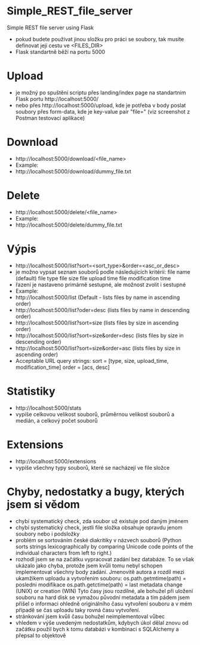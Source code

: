 # Simple_REST_file_server
Simple REST file server using Flask

- pokud budete používat jinou složku pro práci se soubory, tak musíte definovat její cestu ve <FILES_DIR>
- Flask standartně běží na portu 5000
 
# Upload
- je možný po spuštění scriptu přes landing/index page na standartnim Flask portu http://localhost:5000/
- nebo přes http://localhost:5000/upload, kde je potřeba v body poslat soubory přes form-data, kde je key-value pair "file=<soubory nebo soubory>" (viz screenshot z Postman testovací aplikace)
# Download
- http://localhost:5000/download/<file_name>
- Example:
- http://localhost:5000/download/dummy_file.txt
# Delete
- http://localhost:5000/delete/<file_name>
- Example:
- http://localhost:5000/delete/dummy_file.txt
# Výpis
- http://localhost:5000/list?sort=<sort_type>&order=<asc_or_desc>
- je možno vypsat seznam souborů podle následujících kritérií:
    file name (default)
    file type
    file size
    file upload time
    file modification time
- řazení je nastaveno primárně sestupné, ale možnost zvolit i sestupné
- Example:
- http://localhost:5000/list (Default - lists files by name in ascending order)
- http://localhost:5000/list?oder=desc (lists files by name in descending order)
- http://localhost:5000/list?sort=size (lists files by size in ascending order)
- http://localhost:5000/list?sort=size&order=desc (lists files by size in descending order)
- http://localhost:5000/list?sort=size&order=asc (lists files by size in ascending order)
- Acceptable URL query strings:
    sort = [type, size, upload_time, modification_time]
    order = [acs, desc]

# Statistiky
- http://localhost:5000/stats
- vypíše celkovou velikost souborů, průměrnou velikost souborů a medián, a celkový počet souborů

# Extensions
- http://localhost:5000/extensions
- vypíše všechny typy souborů, které se nacházejí ve file složce

# Chyby, nedostatky a bugy, kterých jsem si vědom
- chybí systematický check, zda soubor už existuje pod daným jménem
- chybí systematický check, jestli file složka obsahuje opravdu jenom soubory nebo i podsložky
- problém se sortováním české diakritiky v názvech souborů (Python sorts strings lexicographically by comparing Unicode code points of the individual characters from left to right.)
- rozhodl jsem se na začátku vypracovat zadání bez databáze. To se však ukázalo jako chyba, protože jsem kvůli tomu nebyl schopen implementovat všechny body zadání. Jmenovitě autora a rozdíl mezi ukamžikem uploadu a vytvořením souboru:
os.path.getmtime(path) = posledni modifikace
os.path.getctime(path) = last metadata change (UNIX) or creation (WIN)
Tyto časy jsou rozdílné, ale bohužel při uložení souboru na hard disk se vymažou původní metadata a tím pádem jsem přišel o informaci ohledně originálního času vytvoření souboru a v mém případě se čas uploadu taky rovná času vytvoření.
- stránkování jsem kvůli času bohužel neimplementoval vůbec
- vhledem v výše uvedeným nedostatkům, kdybych úkol dělal znovu od začátku použil bych k tomu databázi v kombinaci s SQLAlchemy a přepsal to objektově


